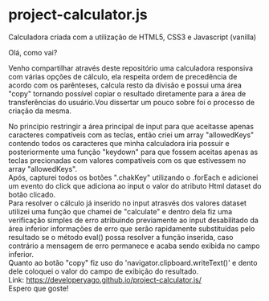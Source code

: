 # project-calculator.js
 Calculadora criada com a utilização de HTML5, CSS3 e Javascript (vanilla)
 
 Olá, como vai?

Venho compartilhar através deste repositório uma calculadora responsiva com várias opções de cálculo, ela respeita ordem de precedência de acordo com os parênteses, calcula resto da divisão e possui uma área "copy" tornando possível copiar o resultado diretamente para a área de transferências do usuário.Vou dissertar um pouco sobre foi o processo de criação da mesma.

No princípio restringir a área principal de input para que aceitasse apenas caracteres compatíveis com as teclas, então criei um array "allowedKeys" contendo todos os caracteres que minha calculadora iria possuir e posteriormente uma função "keydown" para que fossem aceitas apenas as teclas precionadas com valores compatíveis com os que estivessem no array "allowedKeys". <br>
Após, capturei todos os botões ".chakKey" utilizando o .forEach e adicionei um evento do click que adiciona ao input o valor do atributo Html dataset do botão clicado. <br>
Para resolver o cálculo já inserido no input atrasvés dos valores dataset utilizei uma função que chamei de "calculate" e dentro dela fiz uma verificação simples de erro atribuindo previamente ao input desabilitado da área inferior informações de erro que serão rapidamente substituídas pelo resultado se o método eval() possa resolver a função inserida, caso contrário a mensagem de erro permanece e acaba sendo exibida no campo inferior. <br>
Quanto ao botão "copy" fiz uso do 'navigator.clipboard.writeText()' e dento dele coloquei o valor do campo de exibição do resultado.
<br>
Link: https://developeryago.github.io/project-calculator.js/
<br>
Espero que goste!
